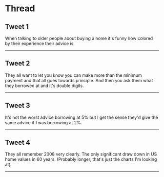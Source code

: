 # Thread

## Tweet 1

When talking to older people about buying a home it's funny how colored by their experience their advice is.

---

## Tweet 2

They all want to let you know you can make more than the minimum payment and that all goes towards principle. And then you ask them what they borrowed at and it's double digits.

---

## Tweet 3

It's not the worst advice borrowing at 5% but I get the sense they'd give the same advice if I was borrowing at 2%.

---

## Tweet 4

They all remember 2008 very clearly. The only significant draw down in US home values in 60 years. (Probably longer, that's just the charts I'm looking at)

---

